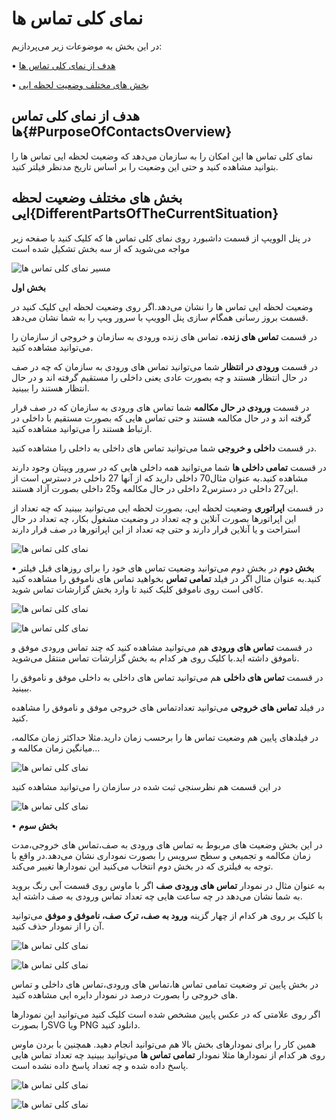# نمای کلی تماس ها

در این بخش به موضوعات زیر می‌پردازیم:

•	[هدف از نمای کلی تماس ها ](#PurposeOfContactsOverview)

•	[بخش های مختلف وضعیت لحظه ایی ](#DifferentPartsOfTheCurrentSituation)

## هدف از نمای کلی تماس ها{#PurposeOfContactsOverview}

نمای کلی تماس ها این امکان را به سازمان می‌دهد که وضعیت لحظه ایی تماس ها را بتوانید مشاهده کنید و حتی این وضعیت را بر اساس تاریخ مدنظر فیلتر کنید.

## بخش های مختلف وضعیت لحظه ایی{DifferentPartsOfTheCurrentSituation}

در پنل الوویپ از قسمت داشبورد روی نمای کلی تماس ها که کلیک کنید با صفحه زیر مواجه می‌شوید که از سه بخش تشکیل شده است

![مسیر نمای کلی تماس ها ](./Image/route.png)

**بخش اول**

وضعیت لحظه ایی تماس ها را نشان می‌دهد.اگر روی وضعیت لحظه ایی کلیک کنید  در قسمت بروز رسانی همگام سازی پنل الوویپ با سرور ویپ را به شما نشان می‌دهد.

در قسمت **تماس های زنده**، تماس های زنده ورودی به سازمان و خروجی از سازمان را می‌توانید مشاهده کنید.

در قسمت **ورودی در انتظار** شما می‌توانید تماس های ورودی به سازمان که چه در صف در حال انتظار هستند و چه بصورت عادی یعنی داخلی را مستقیم گرفته اند و در حال انتظار هستند را ببینید.

در قسمت **ورودی در حال مکالمه** شما تماس های ورودی به سازمان که در صف قرار گرفته اند و در حال مکالمه هستند و حتی تماس هایی که بصورت مستقیم با داخلی در ارتباط هستند را می‌توانید مشاهده کنید.

در قسمت **داخلی و خروجی** شما می‌توانید تماس های داخلی به داخلی را مشاهده کنید.

در قسمت **تمامی داخلی ها** شما می‌توانید همه داخلی هایی که در سرور ویپتان وجود دارند مشاهده کنید.به عنوان مثال70 داخلی دارید که از آنها 27 داخلی در دسترس است از این27 داخلی در دسترس2  داخلی در حال مکالمه و25 داخلی بصورت آزاد هستند.

در قسمت **اپراتوری** وضعیت لحظه ایی، بصورت لحظه ایی می‌توانید ببینید که چه تعداد از این اپراتورها بصورت آنلاین و چه تعداد در وضعیت مشغول بکار، چه تعداد در حال استراحت و یا آنلاین قرار دارند  و حتی چه تعداد از این اپراتورها در صف قرار دارند

![نمای کلی تماس ها ](./Image/online%20status.png)

•	**بخش دوم**
در بخش دوم می‌توانید وضعیت تماس های خود  را برای روزهای قبل فیلتر کنید.به عنوان مثال اگر در فیلد **تمامی تماس** بخواهید تماس های ناموفق را مشاهده کنید کافی است روی ناموفق کلیک کنید تا وارد بخش گزارشات تماس شوید.

![نمای کلی تماس ها ](./Image/part2.png)


![نمای کلی تماس ها ](./Image/part2-2.png)

در قسمت **تماس های ورودی** هم می‌توانید مشاهده کنید که چند تماس ورودی موفق و ناموفق داشته اید.با کلیک روی هر کدام به بخش گزارشات تماس منتقل می‌شوید.

در قسمت **تماس های داخلی** هم می‌توانید تماس های داخلی به داخلی موفق و ناموفق را ببینید.

در فیلد **تماس های خروجی** می‌توانید تعدادتماس های خروجی موفق و ناموفق را مشاهده کنید.

در فیلدهای پایین هم وضعیت  تماس ها را برحسب زمان دارید.مثلا حداکثر زمان مکالمه، میانگین زمان مکالمه و...

![نمای کلی تماس ها ](./Image/part2-3.png)

در این قسمت هم نظرسنجی ثبت شده در سازمان را می‌توانید مشاهده کنید

![نمای کلی تماس ها ](./Image/part2-4.png)

•    **بخش سوم**

در این بخش وضعیت های مربوط به تماس های ورودی به صف،تماس های خروجی،مدت زمان مکالمه و تجمیعی و سطح سرویس را بصورت نموداری نشان می‌دهد.در واقع با توجه به فیلتری که در بخش دوم انتخاب می‌کنید این نمودارها تغییر می‌کند.

به عنوان مثال در نمودار **تماس های ورودی صف** اگر با ماوس روی قسمت آبی رنگ بروید به شما نشان می‌دهد در چه ساعت هایی چه تعداد تماس ورودی به صف داشته اید.

با کلیک بر روی هر کدام از چهار گزینه **ورود به صف، ترک صف، ناموفق و موفق** می‌توانید آن را از نمودار حذف کنید. 

![نمای کلی تماس ها ](./Image/part3-1.png)

![نمای کلی تماس ها ](./Image/part3-2.png)

در بخش پایین تر وضعیت تمامی تماس ها،تماس های ورودی،تماس های داخلی و تماس های خروجی را بصورت درصد در نمودار دایره ایی مشاهده کنید.

اگر روی علامتی که در عکس پایین مشخص شده است کلیک کنید می‌توانید این نمودارها را بصورتSVG  ویا PNG دانلود کنید.

همین کار را برای نمودارهای بخش بالا هم می‌توانید انجام دهید. همچنین با بردن ماوس روی هر کدام  از نمودارها مثلا نمودار **تمامی تماس ها** می‌توانید ببینید چه تعداد تماس هایی پاسخ داده شده و چه تعداد پاسخ داده نشده است.

![نمای کلی تماس ها ](./Image/part3-3.png)

![نمای کلی تماس ها ](./Image/part3-4.png)